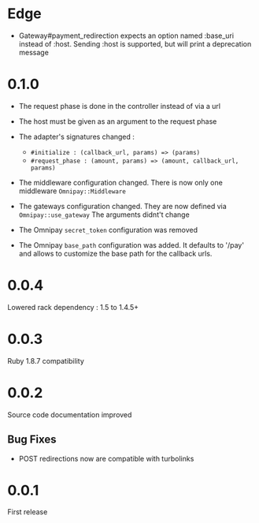 # Edge
* Gateway#payment_redirection expects an option named :base_uri instead of :host. Sending :host is supported, but will print a deprecation message

# 0.1.0

* The request phase is done in the controller instead of via a url
* The host must be given as an argument to the request phase
* The adapter's signatures changed :
  * `#initialize : (callback_url, params) => (params)`
  * `#request_phase : (amount, params) => (amount, callback_url, params)`

* The middleware configuration changed. There is now only one middleware `Omnipay::Middleware`
* The gateways configuration changed. They are now defined via `Omnipay::use_gateway` The arguments didnt't change
* The Omnipay `secret_token` configuration was removed
* The Omnipay `base_path` configuration was added. It defaults to '/pay' and allows to customize the base path for the callback urls.


# 0.0.4

Lowered rack dependency : 1.5 to 1.4.5+


# 0.0.3

Ruby 1.8.7 compatibility


# 0.0.2

Source code documentation improved

## Bug Fixes
* POST redirections now are compatible with turbolinks


# 0.0.1

First release